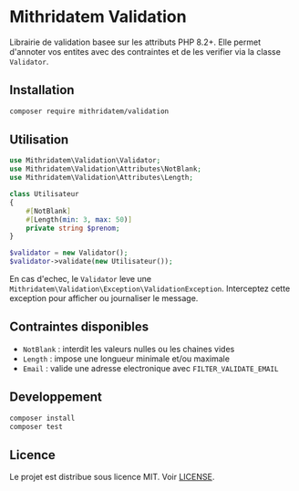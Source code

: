 # Mithridatem Validation

Librairie de validation basee sur les attributs PHP 8.2+. Elle permet d'annoter vos entites avec des contraintes et de les verifier via la classe `Validator`.

## Installation

```bash
composer require mithridatem/validation
```

## Utilisation

```php
use Mithridatem\Validation\Validator;
use Mithridatem\Validation\Attributes\NotBlank;
use Mithridatem\Validation\Attributes\Length;

class Utilisateur
{
    #[NotBlank]
    #[Length(min: 3, max: 50)]
    private string $prenom;
}

$validator = new Validator();
$validator->validate(new Utilisateur());
```

En cas d'echec, le `Validator` leve une `Mithridatem\Validation\Exception\ValidationException`. Interceptez cette exception pour afficher ou journaliser le message.

## Contraintes disponibles

- `NotBlank` : interdit les valeurs nulles ou les chaines vides
- `Length` : impose une longueur minimale et/ou maximale
- `Email` : valide une adresse electronique avec `FILTER_VALIDATE_EMAIL`

## Developpement

```bash
composer install
composer test
```

## Licence

Le projet est distribue sous licence MIT. Voir [LICENSE](LICENSE).
